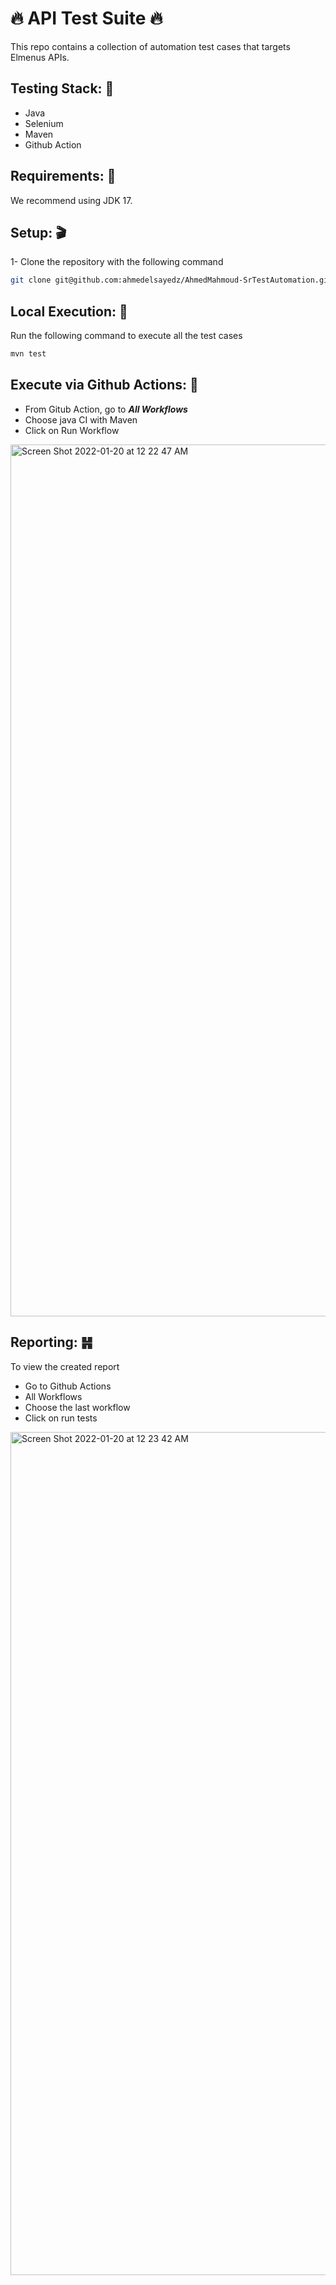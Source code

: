 # 🔥 API Test Suite 🔥

This repo contains a collection of automation test cases that targets Elmenus APIs.

## Testing Stack: 🔑 
- Java
- Selenium
- Maven
- Github Action

## Requirements: 🔧
We recommend using JDK 17.

## Setup: 🎬
1- Clone the repository with the following command
```bash
git clone git@github.com:ahmedelsayedz/AhmedMahmoud-SrTestAutomation.git
```

## Local Execution: 🤖

Run the following command to execute all the test cases
```bash
mvn test
```
## Execute via Github Actions: 🤖
* From Gitub Action, go to **_All Workflows_**
* Choose java CI with Maven
* Click on Run Workflow
<img width="1395" alt="Screen Shot 2022-01-20 at 12 22 47 AM" src="https://user-images.githubusercontent.com/45901396/150227768-8ab2832f-bda2-4afd-879c-268e619909b9.png">


## Reporting: ䷽

To view the created report
* Go to Github Actions
* All Workflows
* Choose the last workflow
* Click on run tests
<img width="1349" alt="Screen Shot 2022-01-20 at 12 23 42 AM" src="https://user-images.githubusercontent.com/45901396/150228909-83086a97-d14e-406c-a7eb-830cdf7e962f.png">
